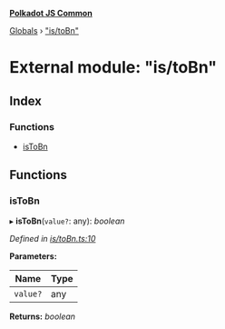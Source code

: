 **[Polkadot JS Common](../README.md)**

[Globals](../globals.md) › ["is/toBn"](_is_tobn_.md)

# External module: "is/toBn"

## Index

### Functions

* [isToBn](_is_tobn_.md#istobn)

## Functions

###  isToBn

▸ **isToBn**(`value?`: any): *boolean*

*Defined in [is/toBn.ts:10](https://github.com/polkadot-js/common/blob/a1c2f03/packages/util/src/is/toBn.ts#L10)*

**Parameters:**

Name | Type |
------ | ------ |
`value?` | any |

**Returns:** *boolean*